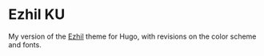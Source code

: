 # Ezhil KU
My version of the [Ezhil](https://github.com/vividvilla/ezhil) theme for Hugo, with revisions on the color scheme and fonts.
